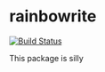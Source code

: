 # rainbowrite

[![Build Status](https://travis-ci.org/richfitz/rainbowrite.png?branch=master)](https://travis-ci.org/richfitz/rainbowrite)

This package is silly
